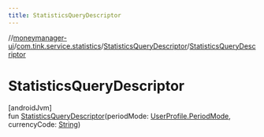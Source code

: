 ```yaml
---
title: StatisticsQueryDescriptor
---
```

//[moneymanager-ui](../../../index.html)/[com.tink.service.statistics](../index.html)/[StatisticsQueryDescriptor](index.html)/[StatisticsQueryDescriptor](-statistics-query-descriptor.html)



# StatisticsQueryDescriptor



[androidJvm]\
fun [StatisticsQueryDescriptor](-statistics-query-descriptor.html)(periodMode: [UserProfile.PeriodMode](../../com.tink.model.user/-user-profile/-period-mode/index.html), currencyCode: [String](https://kotlinlang.org/api/latest/jvm/stdlib/kotlin/-string/index.html))




